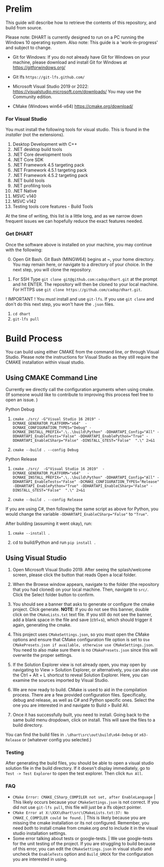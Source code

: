 
# Prelim

This guide will describe how to retrieve the contents of this repository,
and build from source.

Please note: DHART is currently designed to run on a PC running the Windows 10
operating system.
Also note: This guide is a 'work-in-progress' and subject to change.

- Git for Windows:
If you do not already have Git for Windows on your machine,
please download and install Git for Windows at https://gitforwindows.org/

- Git lfs `https://git-lfs.github.com/`

- Microsoft Visual Studio 2019 or 2022:
https://visualstudio.microsoft.com/downloads/
You may use the Community edition.

- CMake (Windows win64-x64)
https://cmake.org/download/

### For Visual Studio

You must install the following tools for visual studio. This is found in the _installer_ (not the extensions). 

1. Desktop Development with C++
1. .NET desktop build tools
1. .NET Core development tools
1. .NET Core SDK
1. .NET Framework 4.5 targeting pack
1. .NET Framework 4.5.1 targeting pack
1. .NET Framework 4.5.2 targeting pack
1. .NET build tools
1. .NET profiling tools
1. .NET Native
1. MSVC v140
1. MSVC v142
1. Testing tools core features - Build Tools

At the time of writing, this list is a little long, and as we narrow down frequent issues we can hopefully reduce the exact features needed.

### Get DHART

Once the software above is installed on your machine,
you may continue with the following:

0. Open Git Bash.
Git Bash (MINGW64) begins at ~, your home directory.
You may remain here, or navigate to a directory of your choice.
In the next step, you will clone the repository.

1. For SSH Type `git clone git@github.com:cadop/dhart.git` at the prompt
and hit ENTER. The repository will then be cloned to your local machine. For HTTPS use `git clone https://github.com/cadop/dhart.git`. 

! IMPORTANT ! You _must_ install and use `git-lfs`. If you use `git clone` and don't do this next step, you won't have the `.json` files.

1. `cd dhart`
1. `git-lfs pull`

# Build Process

You can build using either CMAKE from the command line, _or_ through Visual Studio.  Please note the instructions for Visual Studio as they still require the CMAKE installation within visual studio. 

## Using CMAKE Command Line

Currently we directly call the configuration arguments when using cmake. (If someone would like to contribute to improving this process feel free to open an issue. )

Python Debug

1. `cmake ./src/ -G"Visual Studio 16 2019" -DCMAKE_GENERATOR_PLATFORM="x64"  -DCMAKE_CONFIGURATION_TYPES="Debug" -DCMAKE_INSTALL_PREFIX=".\..\build\Python" -DDHARTAPI_Config="All" -DDHARTAPI_EnableTests="False" -DDHARTAPI_EnablePython="True" -DDHARTAPI_EnableCSharp="False" -DINSTALL_GTEST="False"  ".\" 2>&1` 

1. `cmake --build . --config Debug`

Python Release

1. `cmake ./src/  -G"Visual Studio 16 2019"  -DCMAKE_GENERATOR_PLATFORM="x64"   -DCMAKE_INSTALL_PREFIX=".\..\build\Python" -DDHARTAPI_Config="All" -DDHARTAPI_EnableTests="False" -DCMAKE_CONFIGURATION_TYPES="Release" -DDHARTAPI_EnablePython="True" -DDHARTAPI_EnableCSharp="False" -DINSTALL_GTEST="False"  ".\" 2>&1`

1. `cmake --build . --config Release`

If you are using C#, then following the same script as above for Python, you would change the variable `-DDHARTAPI_EnableCSharp="False"` to `"True"`. 


After building (assuming it went okay), run:

1. `cmake --install .`

1. cd to build/Python and run `pip install .`

## Using Visual Studio

1. Open Microsoft Visual Studio 2019. After seeing the splash/welcome screen, please click the button that reads Open a local folder.

1. When the Browse window appears, navigate to the folder
(the repository that you had cloned) on your local machine.
Then, navigate to `src/`. Click the Select folder button to confirm.

1. You should see a banner that asks to generate or configure the cmake project.  Click generate. **NOTE**: If you do not see this banner, double click on the `CMakeLists.txt` text file. If you still do not see the banner, add a blank space in the file and save (ctrl+s), which should trigger it again, generating the cmake.  

1. This project uses `CMakeSettings.json`, so you must open the CMake options and ensure that CMake configuration file option is set to `Use CMakePresets.json if available, otherwise use CMakeSettings.json`.  You need to also make sure there is no `CMakePresets.json` since this will overwrite the proper settings.

1. If the Solution Explorer view is not already open, you may open by
navigating to View > Solution Explorer, or alternatively, you can also use the Ctrl + Alt + L shortcut to reveal Solution Explorer. Here, you can examine the sources imported by Visual Studio.

1. We are now ready to build.
CMake is used to aid in the compilation process.
There are a few provided configuration files. Specifically, debug and release, as well as C# and Python specific ones.  Select the one you are interested in and navigate to Build > Build All. 

1. Once it has successfully built, you need to install.  Going back to the same build menu dropdown, click on install.  This will save the files to a build directory. 


You can find the build files in `.\dhart\src\out\build\x64-Debug` or `x63-Release` or (whatever config you selected.)

### Testing

After generating the build files, you should be able to open a visual studio solution file in the build directory.  If it doesn't display immediately, go to `Test -> Test Explorer` to open the test explorer. Then click `Run All`. 


### FAQ

- `CMake Error: CMAKE_CSharp_COMPILER not set, after EnableLanguage` | This likely occurs because your `CMakeSettings.json` is not correct. If you did not use `git-lfs pull`, this file will just be a lfs object pointer. 
- `CMake Error at X:\XXX\dhart\src\CMakeLists.txt:37: No CMAKE_C_COMPILER could be found.` | This is likely because you are missing the cmake installation or its not configured. Remember, you need _both_ to install cmake from cmake.org _and_ to include it in the visual studio installation settings.
- Some error talking about tests or google-tests. | We use google-tests for the unit testing of the project.  If you are struggling to build because of this error, you can edit the `CMakeSettings.json` in visual studio and uncheck the `EnableTests` option and `Build_GMOCK` for the configuration you are interested in using.